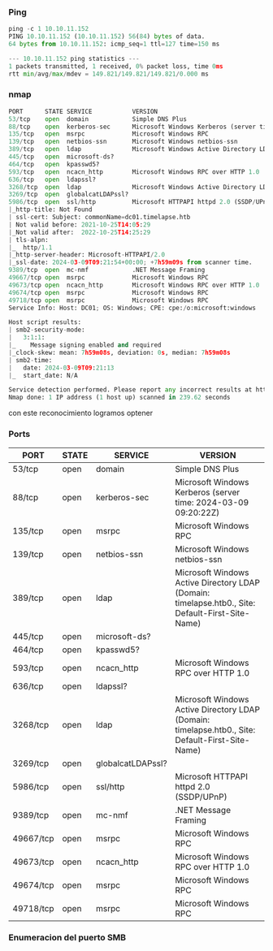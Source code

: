 ### Ping 
```python
ping -c 1 10.10.11.152
PING 10.10.11.152 (10.10.11.152) 56(84) bytes of data.
64 bytes from 10.10.11.152: icmp_seq=1 ttl=127 time=150 ms

--- 10.10.11.152 ping statistics ---
1 packets transmitted, 1 received, 0% packet loss, time 0ms
rtt min/avg/max/mdev = 149.821/149.821/149.821/0.000 ms
```

### nmap
```python
PORT      STATE SERVICE           VERSION
53/tcp    open  domain            Simple DNS Plus
88/tcp    open  kerberos-sec      Microsoft Windows Kerberos (server time: 2024-03-09 09:20:22Z)
135/tcp   open  msrpc             Microsoft Windows RPC
139/tcp   open  netbios-ssn       Microsoft Windows netbios-ssn
389/tcp   open  ldap              Microsoft Windows Active Directory LDAP (Domain: timelapse.htb0., Site: Default-First-Site-Name)
445/tcp   open  microsoft-ds?
464/tcp   open  kpasswd5?
593/tcp   open  ncacn_http        Microsoft Windows RPC over HTTP 1.0
636/tcp   open  ldapssl?
3268/tcp  open  ldap              Microsoft Windows Active Directory LDAP (Domain: timelapse.htb0., Site: Default-First-Site-Name)
3269/tcp  open  globalcatLDAPssl?
5986/tcp  open  ssl/http          Microsoft HTTPAPI httpd 2.0 (SSDP/UPnP)
|_http-title: Not Found
| ssl-cert: Subject: commonName=dc01.timelapse.htb
| Not valid before: 2021-10-25T14:05:29
|_Not valid after:  2022-10-25T14:25:29
| tls-alpn: 
|_  http/1.1
|_http-server-header: Microsoft-HTTPAPI/2.0
|_ssl-date: 2024-03-09T09:21:54+00:00; +7h59m09s from scanner time.
9389/tcp  open  mc-nmf            .NET Message Framing
49667/tcp open  msrpc             Microsoft Windows RPC
49673/tcp open  ncacn_http        Microsoft Windows RPC over HTTP 1.0
49674/tcp open  msrpc             Microsoft Windows RPC
49718/tcp open  msrpc             Microsoft Windows RPC
Service Info: Host: DC01; OS: Windows; CPE: cpe:/o:microsoft:windows

Host script results:
| smb2-security-mode: 
|   3:1:1: 
|_    Message signing enabled and required
|_clock-skew: mean: 7h59m08s, deviation: 0s, median: 7h59m08s
| smb2-time: 
|   date: 2024-03-09T09:21:13
|_  start_date: N/A

Service detection performed. Please report any incorrect results at https://nmap.org/submit/ .
Nmap done: 1 IP address (1 host up) scanned in 239.62 seconds
```
con este reconocimiento logramos optener 
### Ports
| PORT    | STATE | SERVICE     | VERSION                                                 |
|---------|-------|-------------|---------------------------------------------------------|
| 53/tcp  | open  | domain      | Simple DNS Plus                                         |
| 88/tcp  | open  | kerberos-sec| Microsoft Windows Kerberos (server time: 2024-03-09 09:20:22Z)|
| 135/tcp | open  | msrpc       | Microsoft Windows RPC                                   |
| 139/tcp | open  | netbios-ssn | Microsoft Windows netbios-ssn                           |
| 389/tcp | open  | ldap        | Microsoft Windows Active Directory LDAP (Domain: timelapse.htb0., Site: Default-First-Site-Name)|
| 445/tcp | open  | microsoft-ds?|                                                         |
| 464/tcp | open  | kpasswd5?   |                                                         |
| 593/tcp | open  | ncacn_http  | Microsoft Windows RPC over HTTP 1.0                     |
| 636/tcp | open  | ldapssl?    |                                                         |
| 3268/tcp| open  | ldap        | Microsoft Windows Active Directory LDAP (Domain: timelapse.htb0., Site: Default-First-Site-Name)|
| 3269/tcp| open  | globalcatLDAPssl?|                                                     |
| 5986/tcp| open  | ssl/http    | Microsoft HTTPAPI httpd 2.0 (SSDP/UPnP)                |
| 9389/tcp| open  | mc-nmf      | .NET Message Framing                                    |
| 49667/tcp| open | msrpc       | Microsoft Windows RPC                                   |
| 49673/tcp| open | ncacn_http  | Microsoft Windows RPC over HTTP 1.0                     |
| 49674/tcp| open | msrpc       | Microsoft Windows RPC                                   |
| 49718/tcp| open | msrpc       | Microsoft Windows RPC                                   |

### Enumeracion del puerto SMB